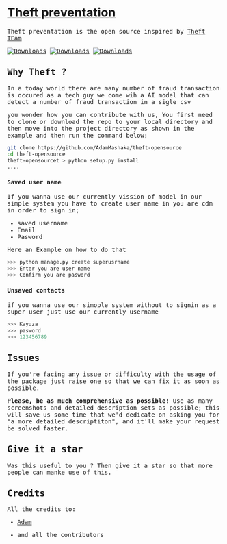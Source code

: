 # [Theft preventation](#)

<samp>

Theft preventation is the open source inspired by [Theft TEam](https://github.com/AdamMashaka)

[![Downloads](https://pepy.tech/badge/alright)](https://pepy.tech/project/user)
[![Downloads](https://pepy.tech/badge/alright/month)](https://pepy.tech/project/user)
[![Downloads](https://pepy.tech/badge/alright/week)](https://pepy.tech/project/user)



## Why Theft ?

In a today world there are many number of fraud transaction is occured as a tech guy we come wih a AI model that can detect a number of fraud transaction in a sigle csv 



you wonder how you can contribute with us, You first need to clone or download the repo to your local directory and then move into the project directory as shown in the example and then run the command below;

```bash
git clone https://github.com/AdamMashaka/theft-opensource
cd theft-opensource
theft-opensourcet > python setup.py install 
....
```


#### Saved user name

If you wanna use our currently vission of model in our simple system you have to create user name in you are cdm in order to sign in;

- saved username
- Email
- Pasword

Here an Example on how to do that

```python
>>> python manage.py create superusrname
>>> Enter you are user name
>>> Confirm you are pasword
```

#### Unsaved contacts

if you wanna use our simople system without to signin as a super user just use our currently username 

```python
>>> Kayuza
>>> pasword
>>> 123456789
```



## Issues

If you're facing any issue or difficulty with the usage of the package just raise one so that we can fix it as soon as possible.

**Please, be as much comprehensive as possible!** Use as many screenshots and detailed description sets as possible; this will save us some time that we'd dedicate on asking you for "a more detailed descriptiton", and it'll make your request be solved faster.

## Give it a star

Was this useful to you ? Then give it a star so that more people can manke use of this.

## Credits

All the credits to:

- [Adam](https://github.com/AdamMashaka)

- and all the contributors

</samp>
